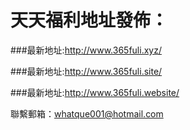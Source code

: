 # 天天福利地址發佈：
  
  ###最新地址:http://www.365fuli.xyz/


  ###最新地址:http://www.365fuli.site/


  ###最新地址:http://www.365fuli.website/



聯繫郵箱：whatque001@hotmail.com


